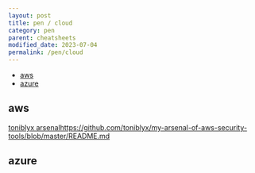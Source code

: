 ```yaml
---
layout: post
title: pen / cloud
category: pen
parent: cheatsheets
modified_date: 2023-07-04
permalink: /pen/cloud
---
```


<!-- vscode-markdown-toc -->
* [aws](#aws)
* [azure](#azure)

<!-- vscode-markdown-toc-config
	numbering=false
	autoSave=true
	/vscode-markdown-toc-config -->
<!-- /vscode-markdown-toc -->


## <a name='aws'></a>aws

[toniblyx arsenal]()https://github.com/toniblyx/my-arsenal-of-aws-security-tools/blob/master/README.md

## <a name='azure'></a>azure